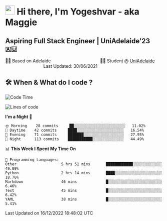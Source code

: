 <h1><img src="https://emojis.slackmojis.com/emojis/images/1531849430/4246/blob-sunglasses.gif?1531849430" width="30"/> Hi there, I'm Yogeshvar - aka Maggie</h1>

## Aspiring Full Stack Engineer | UniAdelaide'23 🇦🇺  
🏂🏻  Based on Adelaide &nbsp;&nbsp;&nbsp;&nbsp;&nbsp;&nbsp;&nbsp;&nbsp;&nbsp;&nbsp;&nbsp;&nbsp;&nbsp;&nbsp;&nbsp;&nbsp;&nbsp;&nbsp;&nbsp;&nbsp;&nbsp;&nbsp;&nbsp;&nbsp;&nbsp;&nbsp;&nbsp;&nbsp;&nbsp;&nbsp;&nbsp;&nbsp;&nbsp;&nbsp;&nbsp;&nbsp;&nbsp;&nbsp;&nbsp;👨‍💻 Student @ [UniAdelaide](https://www.adelaide.edu.au)   &nbsp;&nbsp;&nbsp;&nbsp;&nbsp;&nbsp;&nbsp;&nbsp;&nbsp;&nbsp;&nbsp;&nbsp;&nbsp;&nbsp;&nbsp;&nbsp;&nbsp;&nbsp;&nbsp;&nbsp;&nbsp;&nbsp;&nbsp;&nbsp;&nbsp;&nbsp;&nbsp;&nbsp;&nbsp;&nbsp;&nbsp;Last Updated: 30/06/2021

## 🛠 When & What do I code ?  

<!--START_SECTION:waka-->
![Code Time](http://img.shields.io/badge/Code%20Time-1%2C873%20hrs%207%20mins-blue)

![Lines of code](https://img.shields.io/badge/From%20Hello%20World%20I%27ve%20Written-2%20Million%20lines%20of%20code-blue)

**I'm a Night 🦉** 

```text
🌞 Morning    28 commits     ██░░░░░░░░░░░░░░░░░░░░░░░   11.02% 
🌆 Daytime    42 commits     ████░░░░░░░░░░░░░░░░░░░░░   16.54% 
🌃 Evening    71 commits     ███████░░░░░░░░░░░░░░░░░░   27.95% 
🌙 Night      113 commits    ███████████░░░░░░░░░░░░░░   44.49%

```


📊 **This Week I Spent My Time On** 

```text
💬 Programming Languages: 
Other                    5 hrs 51 mins       ████████████░░░░░░░░░░░░░   49.09% 
Python                   2 hrs 14 mins       ████░░░░░░░░░░░░░░░░░░░░░   18.76% 
Markdown                 46 mins             █░░░░░░░░░░░░░░░░░░░░░░░░   6.46% 
Text                     45 mins             █░░░░░░░░░░░░░░░░░░░░░░░░   6.42% 
YAML                     38 mins             █░░░░░░░░░░░░░░░░░░░░░░░░   5.41%

```


 Last Updated on 16/12/2022 18:48:02 UTC
<!--END_SECTION:waka-->
